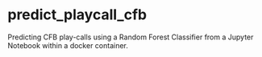 # predict_playcall_cfb
Predicting CFB play-calls using a Random Forest Classifier from a Jupyter Notebook within a docker container.
